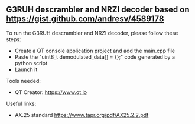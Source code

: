 ## G3RUH descrambler and NRZI decoder based on https://gist.github.com/andresv/4589178

To run the G3RUH descrambler and NRZI decoder, please follow these steps:
* Create a QT console application project and add the main.cpp file
* Paste the "uint8_t demodulated_data[] = {};" code generated by a python script
* Launch it

Tools needed:
* QT Creator: https://www.qt.io

Useful links:
* AX.25 standard https://www.tapr.org/pdf/AX25.2.2.pdf